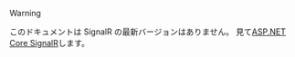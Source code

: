> [!WARNING]
> このドキュメントは SignalR の最新バージョンはありません。 見て[ASP.NET Core SignalR](/aspnet/core/signalr/introduction)します。
